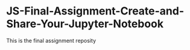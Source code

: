 # JS-Final-Assignment-Create-and-Share-Your-Jupyter-Notebook
This is the final assignment reposity 
